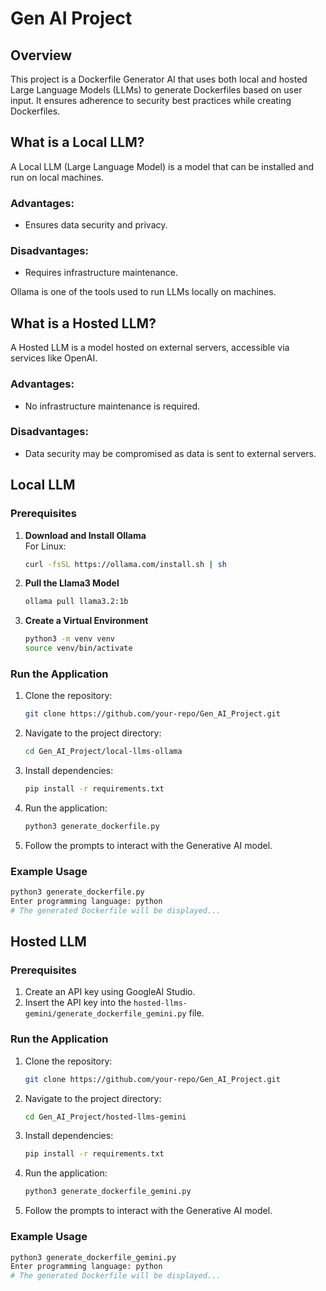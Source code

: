 # Gen AI Project

## Overview
This project is a Dockerfile Generator AI that uses both local and hosted Large Language Models (LLMs) to generate Dockerfiles based on user input. It ensures adherence to security best practices while creating Dockerfiles.

## What is a Local LLM?
A Local LLM (Large Language Model) is a model that can be installed and run on local machines.

### Advantages:
- Ensures data security and privacy.
  
### Disadvantages:
- Requires infrastructure maintenance.

Ollama is one of the tools used to run LLMs locally on machines.

## What is a Hosted LLM?
A Hosted LLM is a model hosted on external servers, accessible via services like OpenAI.

### Advantages:
- No infrastructure maintenance is required.

### Disadvantages:
- Data security may be compromised as data is sent to external servers.

## Local LLM

### Prerequisites
1. **Download and Install Ollama**  
   For Linux:
   ```bash
   curl -fsSL https://ollama.com/install.sh | sh
   ```

2. **Pull the Llama3 Model**  
   ```bash
   ollama pull llama3.2:1b
   ```

3. **Create a Virtual Environment**  
   ```bash
   python3 -m venv venv
   source venv/bin/activate 
   ```

### Run the Application
1. Clone the repository:
   ```bash
   git clone https://github.com/your-repo/Gen_AI_Project.git
   ```
2. Navigate to the project directory:
   ```bash
   cd Gen_AI_Project/local-llms-ollama
   ```
3. Install dependencies:
   ```bash
   pip install -r requirements.txt
   ```
4. Run the application:
   ```bash
   python3 generate_dockerfile.py
   ```
5. Follow the prompts to interact with the Generative AI model.

### Example Usage
   ```bash
   python3 generate_dockerfile.py
   Enter programming language: python
   # The generated Dockerfile will be displayed...
   ```

## Hosted LLM

### Prerequisites
1. Create an API key using GoogleAI Studio.
2. Insert the API key into the `hosted-llms-gemini/generate_dockerfile_gemini.py` file.

### Run the Application
1. Clone the repository:
   ```bash
   git clone https://github.com/your-repo/Gen_AI_Project.git
   ```
2. Navigate to the project directory:
   ```bash
   cd Gen_AI_Project/hosted-llms-gemini
   ```
3. Install dependencies:
   ```bash
   pip install -r requirements.txt
   ```
4. Run the application:
   ```bash
   python3 generate_dockerfile_gemini.py
   ```
5. Follow the prompts to interact with the Generative AI model.

### Example Usage
   ```bash
   python3 generate_dockerfile_gemini.py
   Enter programming language: python
   # The generated Dockerfile will be displayed...
   ```
